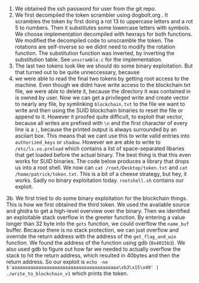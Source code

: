 1. We obtained the ssh password for user from the git repo.
2. We first decompiled the token scrambler using dogbolt.org . It scrambles the token by first doing a rot 13 to uppercase letters and a rot 5 to numbers. Then it substitutes some lowercase letters with symbols. We choose implementation decompiled with hexrays for both functions. We modified the decompiled code to unscramble the token. The rotations are self-inverse so we didnt need to modify the rotation function. The substitution function was inverted, by inverting the substitution table. See `unscramble.c` for the implementation.
3. The last two tokens look like we should do some binary exploitation. But that turned out to be quite unneccessary, because
4. we were able to read the final two tokens by getting root access to the machine. Even though we didnt have write access to the blockchain.txt file, we were able to delete it, because the directory it was contained in is owned by user. Now we can get a privileged write and create vector to nearly any file, by symlinking `blockchain.txt` to the file we want to write and then using the SUID blockchain binaries to reset the file or append to it. However it proofed quite difficult, to exploit that vector, because all writes are prefixed with `\n` and the first character of every line is a `|`, because the printed output is always surrounded by an asciiart box. This means that we cant use this to write valid entries into `authorized_keys` or `shadow`. However we are able to write to `/etc/ls.so.preload` which contains a list of space-separated libaries that get loaded before the actual binary. The best thing is that this even works for SUID binaries. The code below produces a library that drops us into a root shell. We now can `cat /root/Desktop/token.txt` and `cat /home/patrick/token.txt`. This is a bit of a cheese strategy, but hey, it works. Sadly no binary exploitation today. `rootshell.sh` contains our exploit.

3b. We first tried to do some binary exploitation for the blockchain things. This is how we first obtained the third token. We used the available source and ghidra to get a high-level overview over the binary. Then we identified an exploitable stack overflow in the greeter function. By entering a value longer than 32 byte into the `gets` function, we could overflow the `name_buf` buffer. Because there is no stack protection, we can just overflow and override the return address with the address of the `get_flag_and_win` function. We found the address of the function using gdb (`0x4015b3`). We also used gdb to figure out how far we needed to actually overflow the stack to hit the return address, which resulted in 40bytes and then the return address. So our exploit is `echo -ne $'aaaaaaaaaaaaaaaaaaaaaaaaaaaaaaaaaaaaaaaa\xb3\x15\x40' | ./write_to_blockchain_v1` which prints the token.